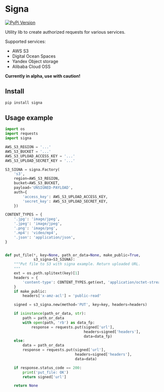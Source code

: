 Signa
=====

[![PyPi Version](https://img.shields.io/pypi/v/signa.svg)](https://pypi.python.org/pypi/signa)

Utility lib to create authorized requests for various services.

Supported services:

- AWS S3
- Digital Ocean Spaces
- Yandex Object storage
- Alibaba Cloud OSS

**Currently in alpha, use with caution!**

Install
-------

```bash
pip install signa
```

Usage example
-------------

```python
import os
import requests
import signa

AWS_S3_REGION = '...'
AWS_S3_BUCKET = '...'
AWS_S3_UPLOAD_ACCESS_KEY = '...'
AWS_S3_UPLOAD_SECRET_KEY = '...'

S3_SIGNA = signa.Factory(
    's3',
    region=AWS_S3_REGION,
    bucket=AWS_S3_BUCKET,
    payload='UNSIGNED-PAYLOAD',
    auth={
        'access_key': AWS_S3_UPLOAD_ACCESS_KEY,
        'secret_key': AWS_S3_UPLOAD_SECRET_KEY,
    })

CONTENT_TYPES = {
    '.jpg': 'image/jpeg',
    '.jpeg': 'image/jpeg',
    '.png': 'image/png',
    '.mp4': 'video/mp4',
    '.json': 'application/json',
}


def put_file(*, key=None, path_or_data=None, make_public=True,
             s3_signa=S3_SIGNA):
    """Put file to S3 with signa example. Return uploaded URL.
    """
    ext = os.path.splitext(key)[1]
    headers = {
        'content-type': CONTENT_TYPES.get(ext, 'application/octet-stream')
    }
    if make_public:
        headers['x-amz-acl'] = 'public-read'

    signed = s3_signa.new(method='PUT', key=key, headers=headers)

    if isinstance(path_or_data, str):
        path = path_or_data
        with open(path, 'rb') as data_fp:
            response = requests.put(signed['url'],
                                    headers=signed['headers'],
                                    data=data_fp)
    else:
        data = path_or_data
        response = requests.put(signed['url'],
                                headers=signed['headers'],
                                data=data)

    if response.status_code == 200:
        print('put_file: OK')
        return signed['url']

    return None
```
